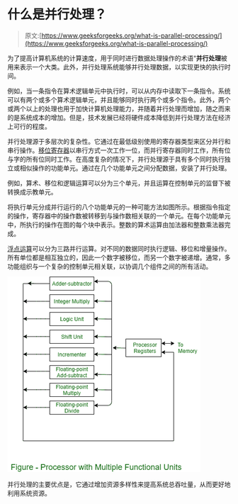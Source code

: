 # 什么是并行处理？

> 原文:[https://www.geeksforgeeks.org/what-is-parallel-processing/](https://www.geeksforgeeks.org/what-is-parallel-processing/)

为了提高计算机系统的计算速度，用于同时进行数据处理操作的术语“**并行处理**被用来表示一个大类。此外，并行处理系统能够并行处理数据，以实现更快的执行时间。

例如，当一条指令在算术逻辑单元中执行时，可以从内存中读取下一条指令。系统可以有两个或多个算术逻辑单元，并且能够同时执行两个或多个指令。此外，两个或两个以上的处理也用于加快计算机处理能力，并随着并行处理而增加，随之而来的是系统成本的增加。但是，技术发展已经将硬件成本降低到并行处理方法在经济上可行的程度。

并行处理源于多层次的复杂性。它通过在最低级别使用的寄存器类型来区分并行和串行操作。[移位寄存器](https://www.geeksforgeeks.org/shift-registers-in-digital-logic/)以串行方式一次工作一位，而并行寄存器同时工作，所有位与字的所有位同时工作。在高度复杂的情况下，并行处理源于具有多个同时执行独立或相似操作的功能单元。通过在几个功能单元之间分配数据，安装了并行处理。

例如，算术、移位和逻辑运算可以分为三个单元，并且运算在控制单元的监督下被转换成示教单元。

将执行单元分成并行运行的八个功能单元的一种可能方法如图所示。根据指令指定的操作，寄存器中的操作数被转移到与操作数相关联的一个单元。在每个功能单元中，所执行的操作在图的每个块中表示。整数的算术运算由加法器和整数乘法器完成。

[浮点运算](https://www.geeksforgeeks.org/floating-point-representation-basics/)可以分为三路并行运算。对不同的数据同时执行逻辑、移位和增量操作。所有单位都是相互独立的，因此一个数字被移位，而另一个数字被递增。通常，多功能组织与一个复杂的控制单元相关联，以协调几个组件之间的所有活动。

![](img/dbe49b3dd05a5db3fc0b6d153ce2d7db.png)

并行处理的主要优点是，它通过增加资源多样性来提高系统总吞吐量，从而更好地利用系统资源。